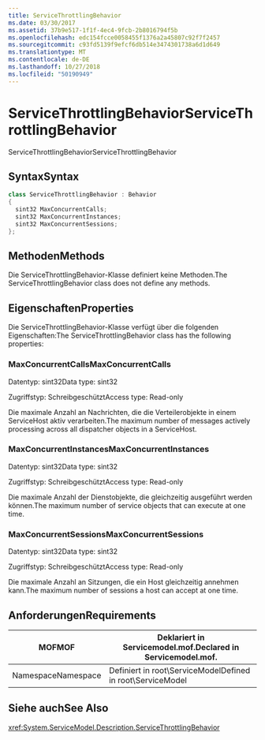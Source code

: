 ```yaml
---
title: ServiceThrottlingBehavior
ms.date: 03/30/2017
ms.assetid: 37b9e517-1f1f-4ec4-9fcb-2b8016794f5b
ms.openlocfilehash: edc154fcce0058455f1376a2a45807c92f7f2457
ms.sourcegitcommit: c93fd5139f9efcf6db514e3474301738a6d1d649
ms.translationtype: MT
ms.contentlocale: de-DE
ms.lasthandoff: 10/27/2018
ms.locfileid: "50190949"
---
```

# <a name="servicethrottlingbehavior"></a><span data-ttu-id="f7f69-102">ServiceThrottlingBehavior</span><span class="sxs-lookup"><span data-stu-id="f7f69-102">ServiceThrottlingBehavior</span></span>
<span data-ttu-id="f7f69-103">ServiceThrottlingBehavior</span><span class="sxs-lookup"><span data-stu-id="f7f69-103">ServiceThrottlingBehavior</span></span>  
  
## <a name="syntax"></a><span data-ttu-id="f7f69-104">Syntax</span><span class="sxs-lookup"><span data-stu-id="f7f69-104">Syntax</span></span>  
  
```csharp  
class ServiceThrottlingBehavior : Behavior  
{  
  sint32 MaxConcurrentCalls;  
  sint32 MaxConcurrentInstances;  
  sint32 MaxConcurrentSessions;  
};  
```  
  
## <a name="methods"></a><span data-ttu-id="f7f69-105">Methoden</span><span class="sxs-lookup"><span data-stu-id="f7f69-105">Methods</span></span>  
 <span data-ttu-id="f7f69-106">Die ServiceThrottlingBehavior-Klasse definiert keine Methoden.</span><span class="sxs-lookup"><span data-stu-id="f7f69-106">The ServiceThrottlingBehavior class does not define any methods.</span></span>  
  
## <a name="properties"></a><span data-ttu-id="f7f69-107">Eigenschaften</span><span class="sxs-lookup"><span data-stu-id="f7f69-107">Properties</span></span>  
 <span data-ttu-id="f7f69-108">Die ServiceThrottlingBehavior-Klasse verfügt über die folgenden Eigenschaften:</span><span class="sxs-lookup"><span data-stu-id="f7f69-108">The ServiceThrottlingBehavior class has the following properties:</span></span>  
  
### <a name="maxconcurrentcalls"></a><span data-ttu-id="f7f69-109">MaxConcurrentCalls</span><span class="sxs-lookup"><span data-stu-id="f7f69-109">MaxConcurrentCalls</span></span>  
 <span data-ttu-id="f7f69-110">Datentyp: sint32</span><span class="sxs-lookup"><span data-stu-id="f7f69-110">Data type: sint32</span></span>  
  
 <span data-ttu-id="f7f69-111">Zugriffstyp: Schreibgeschützt</span><span class="sxs-lookup"><span data-stu-id="f7f69-111">Access type: Read-only</span></span>  
  
 <span data-ttu-id="f7f69-112">Die maximale Anzahl an Nachrichten, die die Verteilerobjekte in einem ServiceHost aktiv verarbeiten.</span><span class="sxs-lookup"><span data-stu-id="f7f69-112">The maximum number of messages actively processing across all dispatcher objects in a ServiceHost.</span></span>  
  
### <a name="maxconcurrentinstances"></a><span data-ttu-id="f7f69-113">MaxConcurrentInstances</span><span class="sxs-lookup"><span data-stu-id="f7f69-113">MaxConcurrentInstances</span></span>  
 <span data-ttu-id="f7f69-114">Datentyp: sint32</span><span class="sxs-lookup"><span data-stu-id="f7f69-114">Data type: sint32</span></span>  
  
 <span data-ttu-id="f7f69-115">Zugriffstyp: Schreibgeschützt</span><span class="sxs-lookup"><span data-stu-id="f7f69-115">Access type: Read-only</span></span>  
  
 <span data-ttu-id="f7f69-116">Die maximale Anzahl der Dienstobjekte, die gleichzeitig ausgeführt werden können.</span><span class="sxs-lookup"><span data-stu-id="f7f69-116">The maximum number of service objects that can execute at one time.</span></span>  
  
### <a name="maxconcurrentsessions"></a><span data-ttu-id="f7f69-117">MaxConcurrentSessions</span><span class="sxs-lookup"><span data-stu-id="f7f69-117">MaxConcurrentSessions</span></span>  
 <span data-ttu-id="f7f69-118">Datentyp: sint32</span><span class="sxs-lookup"><span data-stu-id="f7f69-118">Data type: sint32</span></span>  
  
 <span data-ttu-id="f7f69-119">Zugriffstyp: Schreibgeschützt</span><span class="sxs-lookup"><span data-stu-id="f7f69-119">Access type: Read-only</span></span>  
  
 <span data-ttu-id="f7f69-120">Die maximale Anzahl an Sitzungen, die ein Host gleichzeitig annehmen kann.</span><span class="sxs-lookup"><span data-stu-id="f7f69-120">The maximum number of sessions a host can accept at one time.</span></span>  
  
## <a name="requirements"></a><span data-ttu-id="f7f69-121">Anforderungen</span><span class="sxs-lookup"><span data-stu-id="f7f69-121">Requirements</span></span>  
  
|<span data-ttu-id="f7f69-122">MOF</span><span class="sxs-lookup"><span data-stu-id="f7f69-122">MOF</span></span>|<span data-ttu-id="f7f69-123">Deklariert in Servicemodel.mof.</span><span class="sxs-lookup"><span data-stu-id="f7f69-123">Declared in Servicemodel.mof.</span></span>|  
|---------|-----------------------------------|  
|<span data-ttu-id="f7f69-124">Namespace</span><span class="sxs-lookup"><span data-stu-id="f7f69-124">Namespace</span></span>|<span data-ttu-id="f7f69-125">Definiert in root\ServiceModel</span><span class="sxs-lookup"><span data-stu-id="f7f69-125">Defined in root\ServiceModel</span></span>|  
  
## <a name="see-also"></a><span data-ttu-id="f7f69-126">Siehe auch</span><span class="sxs-lookup"><span data-stu-id="f7f69-126">See Also</span></span>  
 <xref:System.ServiceModel.Description.ServiceThrottlingBehavior>
